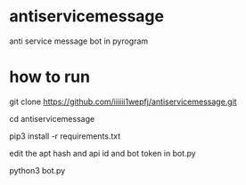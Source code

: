 # antiservicemessage
anti service message bot in pyrogram 

# how to run
 
 git clone https://github.com/iiiiii1wepfj/antiservicemessage.git
 
 cd antiservicemessage
 
 pip3 install -r requirements.txt
 
 edit the apt hash and api id and bot token in bot.py
 
python3 bot.py
